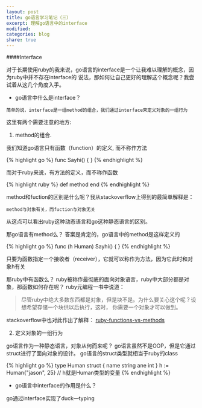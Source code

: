 ```yaml
---
layout: post
title: go语言学习笔记（三）
excerpt: 理解go语言中的interface
modified:
categories: blog
share: true
---
```


####Interface

对于长期使用ruby的我来说，go语言的interface是一个让我难以理解的概念，因为ruby中并不存在interface的
说法，那如何让自己更好的理解这个概念呢？我尝试着从这几个角度入手。

* go语言中什么是interface？

`简单的说，interface是一组method的组合，我们通过interface来定义对象的一组行为`

这里有两个需要注意的地方:

1. method的组合.

我们知道go语言只有函数（function）的定义, 而不称作方法

{% highlight go %}
func Sayhi() {
}
{% endhighlight %}

而对于ruby来说，有方法的定义，而不称作函数

{% highlight ruby %}
def method
end
{% endhighlight %}

method和fuction的区别是什么呢？我从stackoverflow上得到的最简单解释是：

`method与对象有关，而fuction与对象无关`

从这点可以看出ruby这种动态语言和go这种静态语言的区别。

那go语言有method么？
答案是肯定的，go语言中的method是这样定义的

{% highlight go %}
func (h Human) Sayhi() {
}
{% endhighlight %}

只要为函数指定一个接收者（receiver），它就可以称作为方法，因为它此时和对象h有关

那ruby中有函数么？
ruby被称作最彻底的面向对象语言，ruby中大部分都是对象，那函数如何存在呢？
ruby元编程一书中说道：
> 尽管ruby中绝大多数东西都是对象，但是块不是。为什么要关心这个呢？设想希望存储一个块供以后执行，这时，
你需要一个对象才可以做到。

stackoverflow中也对此作出了解释：
[ruby-functions-vs-methods](http://stackoverflow.com/questions/928443/ruby-functions-vs-methods)

2. 定义对象的一组行为

go语言作为一种静态语言，对象从何而来呢？
go语言虽然不是OOP，但是它通过struct进行了面向对象的设计。
go语言的struct类型就相当于ruby的class

{% highlight go %}
type Human struct {
	name string
	ane int
}
h := Human{"jason", 25} // h就是Human类型的变量
{% endhighlight %}

* go语言中interface的作用是什么？

go通过interface实现了duck—typing




